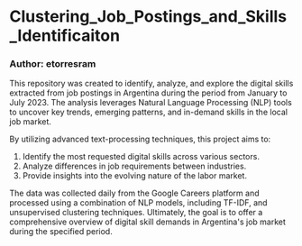 # Clustering_Job_Postings_and_Skills_Identificaiton
### Author: etorresram
This repository was created to identify, analyze, and explore the digital skills extracted from job postings in Argentina during the period from January to July 2023. The analysis leverages Natural Language Processing (NLP) tools to uncover key trends, emerging patterns, and in-demand skills in the local job market.

By utilizing advanced text-processing techniques, this project aims to:

1. Identify the most requested digital skills across various sectors.
2. Analyze differences in job requirements between industries.
3. Provide insights into the evolving nature of the labor market.
   
The data was collected daily from the Google Careers platform and processed using a combination of NLP models, including TF-IDF, and unsupervised clustering techniques. 
Ultimately, the goal is to offer a comprehensive overview of digital skill demands in Argentina's job market during the specified period.

